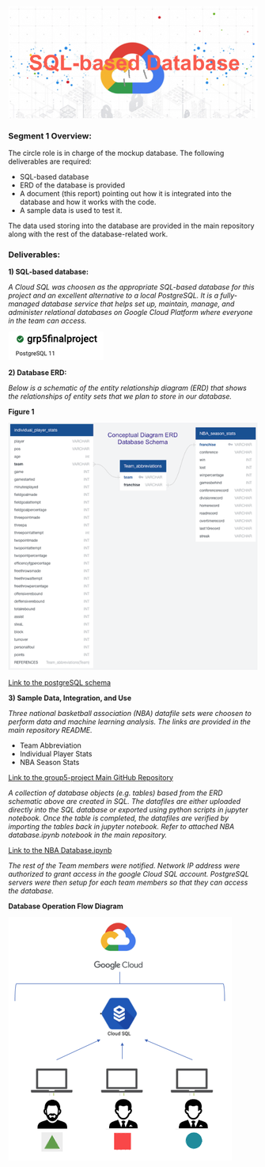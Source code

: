 ![](./Pictures/pic1.png)

### Segment 1 Overview:

The circle role is in charge of the mockup database. The following deliverables are required:

- SQL-based database
- ERD of the database is provided
- A document (this report) pointing out how it is integrated into the database and how it works with the code.
- A sample data is used to test it. 

The data used storing into the database are provided in the main repository along with the rest of the database-related work.

### Deliverables:

**1) SQL-based database:** 

*A Cloud SQL was choosen as the appropriate SQL-based database for this project and an excellent alternative to a local PostgreSQL. It is a fully-managed database service that helps set up, maintain, manage, and administer relational databases on Google Cloud Platform where everyone in the team can access.* 

![](./Pictures/pic3.png)

**2) Database ERD:**

*Below is a schematic of the entity relationship diagram (ERD) that shows the relationships of entity sets that we plan to store in our database.*

**Figure 1**

![](./Pictures/pic2.png)

[Link to the postgreSQL schema](https://github.com/JmSambajon/group5-project/blob/main/Resources/schema.sql)

**3) Sample Data, Integration, and Use** 

*Three national basketball association (NBA) datafile sets were choosen to perform data and machine learning analysis. The links are provided in the main repository README.*

- Team Abbreviation
- Individual Player Stats
- NBA Season Stats

[Link to the group5-project Main GitHub Repository](https://github.com/JmSambajon/group5-project)

*A collection of database objects (e.g. tables) based from the ERD schematic above are created in SQL. The datafiles are either uploaded directly into the SQL database or exported using python scripts in jupyter notebook. Once the table is completed, the datafiles are verified by importing the tables back in jupyter notebook. Refer to attached NBA database.ipynb notebook in the main repository.* 

[Link to the NBA Database.ipynb](https://github.com/JmSambajon/group5-project/blob/main/NBA%20Database.ipynb)

*The rest of the Team members were notified. Network IP address were authorized to grant access in the google Cloud SQL account. PostgreSQL servers were then setup for each team members so that they can access the database.* 

**Database Operation Flow Diagram**

![](./Pictures/pic4.png)


